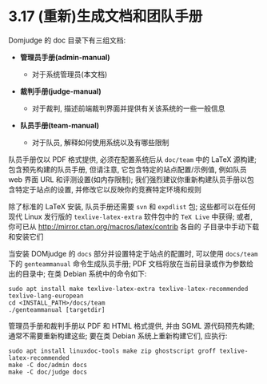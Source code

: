 # 3.17 \(重新\)生成文档和团队手册

Domjudge 的 doc 目录下有三组文档:

- **管理员手册(admin-manual)**
  - 对于系统管理员(本文档)

- **裁判手册(judge-manual)**
  - 对于裁判, 描述前端裁判界面并提供有关该系统的一些一般信息

- **队员手册(team-manual)**
  - 对于队员, 解释如何使用系统以及有哪些限制

队员手册仅以 PDF 格式提供, 必须在配置系统后从 `doc/team` 中的 LaTeX 源构建; 包含预先构建的队员手册, 但请注意, 它包含特定的站点配置/示例值, 例如队员 web 界面 URL 和评测设置(如内存限制); 我们强烈建议你重新构建队员手册以包含特定于站点的设置, 并修改它以反映你的竞赛特定环境和规则

除了标准的 LaTeX 安装, 队员手册还需要 `svn` 和 `expdlist` 包; 这些都可以在任何现代 Linux 发行版的 `texlive-latex-extra` 软件包中的 `TeX Live` 中获得; 或者, 你可已从 <http://mirror.ctan.org/macros/latex/contrib> 各自的 子目录中手动下载和安装它们

当安装 DOMjudge 的 `docs` 部分并设置特定于站点的配置时, 可以使用 `docs/team` 下的 `genteammanual` 命令生成队员手册; PDF 文档将放在当前目录或作为参数给出的目录中; 在类 Debian 系统中的命令如下:

```shell
sudo apt install make texlive-latex-extra texlive-latex-recommended texlive-lang-european
cd <INSTALL_PATH>/docs/team
./genteammanual [targetdir]
```

管理员手册和裁判手册以 PDF 和 HTML 格式提供, 并由 SGML 源代码预先构建; 通常不需要重新构建这些; 要在类 Debian 系统上重新构建它们, 应执行:

```shell
sudo apt install linuxdoc-tools make zip ghostscript groff texlive-latex-recommended
make -C doc/admin docs
make -C doc/judge docs
```

